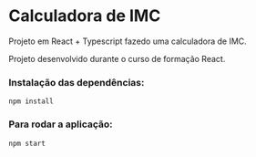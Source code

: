 # Calculadora de IMC

Projeto em React + Typescript fazedo uma calculadora de IMC.

Projeto desenvolvido durante o curso de formação React.

### Instalação das dependências:
`npm install`

### Para rodar a aplicação:
`npm start`
